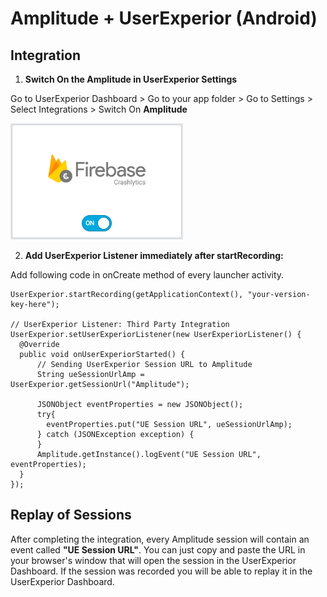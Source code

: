 # Amplitude + UserExperior (Android)

## Integration

1. **Switch On the Amplitude in UserExperior Settings**

  Go to UserExperior Dashboard > Go to your app folder > Go to Settings > Select Integrations > Switch On **Amplitude**
  
  ![Firebase Crashlytics Switch](_media/firebase-crashlytics-android/firebase-crashlytics-switch.png)

2. **Add UserExperior Listener immediately after startRecording:**

  Add following code in onCreate method of every launcher activity.

  ```
  UserExperior.startRecording(getApplicationContext(), "your-version-key-here");
  
  // UserExperior Listener: Third Party Integration
  UserExperior.setUserExperiorListener(new UserExperiorListener() {
    @Override
    public void onUserExperiorStarted() {
        // Sending UserExperior Session URL to Amplitude
        String ueSessionUrlAmp = UserExperior.getSessionUrl("Amplitude");
        
        JSONObject eventProperties = new JSONObject();
        try{
          eventProperties.put("UE Session URL", ueSessionUrlAmp);
        } catch (JSONException exception) {
        }
        Amplitude.getInstance().logEvent("UE Session URL", eventProperties);
    }
  });
  ```
  
## Replay of Sessions
 
After completing the integration, every Amplitude session will contain an event called **"UE Session URL"**. You can just copy and paste the URL in your browser's window that will open the session in the UserExperior Dashboard. If the session was recorded you will be able to replay it in the UserExperior Dashboard.
